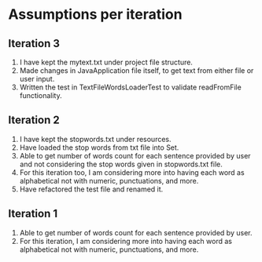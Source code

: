 # Assumptions per iteration

## Iteration 3

1. I have kept the mytext.txt under project file structure.
2. Made changes in JavaApplication file itself, to get text from either file or user input.
3. Written the test in TextFileWordsLoaderTest to validate readFromFile functionality.

## Iteration 2

1. I have kept the stopwords.txt under resources.
2. Have loaded the stop words from txt file into Set.
3. Able to get number of words count for each sentence provided by user and not considering the stop words given in stopwords.txt file.
4. For this iteration too, I am considering more into having each word as alphabetical not with numeric, punctuations, and more.
5. Have refactored the test file and renamed it.

## Iteration 1

1. Able to get number of words count for each sentence provided by user.
2. For this iteration, I am considering more into having each word as alphabetical not with numeric, punctuations, and more.

